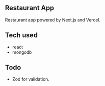 ## Restaurant App

Restaurant app powered by Next.js and Vercel.

## Tech used

- react
- mongodb

## Todo
- Zod for validation.